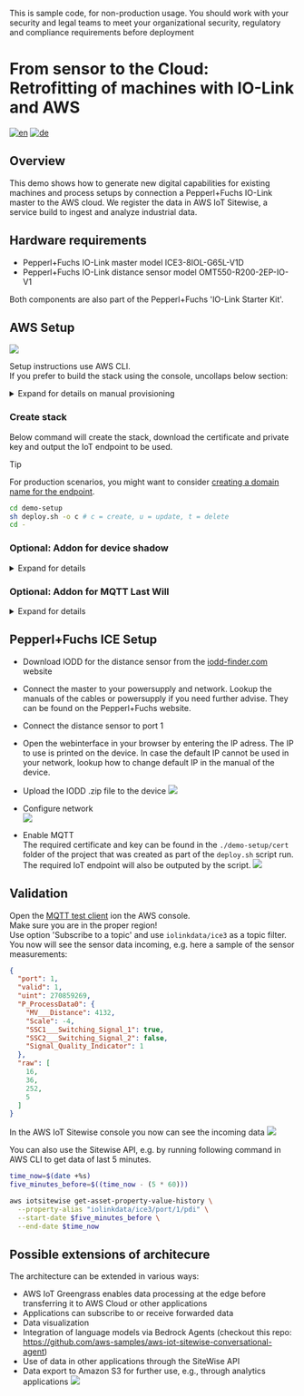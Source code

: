 This is sample code, for non-production usage. 
You should work with your security and legal teams to meet your organizational security, regulatory and compliance requirements before deployment

# From sensor to the Cloud: Retrofitting of machines with IO-Link and AWS

[![en](https://img.shields.io/badge/lang-en-red.svg)](https://[github.com/jonatasemidio/multilanguage-readme-pattern](https://github.com/aws-samples/retrofitting-with-io-link)/blob/master/README.md)
[![de](https://img.shields.io/badge/lang-de-yellow.svg)](https://github.com/aws-samples/retrofitting-with-io-link/blob/master/README.de.md)

## Overview
This demo shows how to generate new digital capabilities for existing machines and process setups by connection a Pepperl+Fuchs IO-Link master to the AWS cloud. We register the data in AWS IoT Sitewise, a service build to ingest and analyze industrial data.

## Hardware requirements
* Pepperl+Fuchs IO-Link master model ICE3-8IOL-G65L-V1D 
* Pepperl+Fuchs IO-Link distance sensor model OMT550-R200-2EP-IO-V1  
  
Both components are also part of the Pepperl+Fuchs 'IO-Link Starter Kit'.

## AWS Setup

![](./img/arch/retro_demo.en.png)

Setup instructions use AWS CLI.  
If you prefer to build the stack using the console, uncollaps below section:

<details>

<summary>Expand for details on manual provisioning</summary>

><br>
>
>[Click this link to get to the stack creation page in the AWS console.](https://console.aws.amazon.com/cloudformation/home?/stacks/create)
><br>
>
>You can follow these [instructions](https://docs.aws.amazon.com/AWSCloudFormation/latest/UserGuide/cfn-console-create-stack.html#create-stack) using the Option "Upload template".  
>
>![](./img/aws/create_stack.en.png)
>- If parameters contain default values, leave them as they are for this demo.  
>- Once created, check the outputs tab of the stack for links to required inputs.
</details>

### Create stack
Below command will create the stack, download the certificate and private key and output the IoT endpoint to be used.
> [!TIP]
> For production scenarios, you might want to consider [creating a domain name for the endpoint](https://docs.aws.amazon.com/iot/latest/developerguide/iot-custom-endpoints-configurable-custom.html).
```bash
cd demo-setup
sh deploy.sh -o c # c = create, u = update, t = delete
cd -
```
### Optional: Addon for device shadow
<details>
<summary>Expand for details</summary>
This addon stack takes the status messages of the device and turns it into device shadows to persist them.

![](./img/arch/shadow_addon.en.png)

To provision the addon use these commands
```bash
cd device-shadow-addon
sh deploy.sh -o c # c = create, u = update, t = delete
cd -
```
</details>

### Optional: Addon for MQTT Last Will
<details>
<summary>Expand for details</summary>
This addon stack sends an Email via SNS in case the device's last will message is emmitted by the broker due to an ungraceful disconenction of the device.  
Make sure to confirm your subscription through the email you will receive upon subscription is created.

![](./img/arch/last_will_addon.en.png)

To provision the addon use these commands
```bash
cd last-will-addon
sh deploy.sh -o c -e INSERT-YOUR-EMAIL # -o: c = create, u = update, t = delete
cd -
```
</details>

## Pepperl+Fuchs ICE Setup

* Download IODD for the distance sensor from the [iodd-finder.com](https://ioddfinder.io-link.com/productvariants/search?productName=%22OMT550-R200-2EP-IO-0,3M-V1%22) website
* Connect the master to your powersupply and network. Lookup the manuals of the cables or powersupply if you need further advise. They can be found on the Pepperl+Fuchs website.
* Connect the distance sensor to port 1
* Open the webinterface in your browser by entering the IP adress. The IP to use is printed on the device. In case the default IP cannot be used in your network, lookup how to change default IP in the manual of the device. 
* Upload the IODD .zip file to the device
![](./img/ice3/ice3_iodd.en.png)

* Configure network  
![](./img/ice3/ice3_network.en.png)

* Enable MQTT  
The required certificate and key can be found in the ```./demo-setup/cert``` folder of the project that was created as part of the ```deploy.sh``` script run. The required IoT endpoint will also be outputed by the script.
![](./img/ice3/ice3_mqtt.en.png)

## Validation

Open the [MQTT test client](https://console.aws.amazon.com/iot/home?#/test) ion the AWS console.  
Make sure you are in the proper region!  
Use option 'Subscribe to a topic' and use ```iolinkdata/ice3``` as a topic filter.  
You now will see the sensor data incoming, e.g. here a sample of the sensor measurements:
```json
{
  "port": 1,
  "valid": 1,
  "uint": 270859269,
  "P_ProcessData0": {
    "MV___Distance": 4132,
    "Scale": -4,
    "SSC1___Switching_Signal_1": true,
    "SSC2___Switching_Signal_2": false,
    "Signal_Quality_Indicator": 1
  },
  "raw": [
    16,
    36,
    252,
    5
  ]
}
```

In the AWS IoT Sitewise console you now can see the incoming data
![](./img/aws/sitewise.en.png)

You can also use the Sitewise API, e.g. by running following command in AWS CLI to get data of last 5 minutes.
```bash
time_now=$(date +%s)
five_minutes_before=$((time_now - (5 * 60)))

aws iotsitewise get-asset-property-value-history \
  --property-alias "iolinkdata/ice3/port/1/pdi" \
  --start-date $five_minutes_before \
  --end-date $time_now

```

## Possible extensions of architecure
The architecture can be extended in various ways:
* AWS IoT Greengrass enables data processing at the edge before transferring it to AWS Cloud or other applications
* Applications can subscribe to or receive forwarded data
* Data visualization
* Integration of language models via Bedrock Agents (checkout this repo: https://github.com/aws-samples/aws-iot-sitewise-conversational-agent)  
* Use of data in other applications through the SiteWise API
* Data export to Amazon S3 for further use, e.g., through analytics applications
![](./img/arch/retro_demo_extended.en.png)



